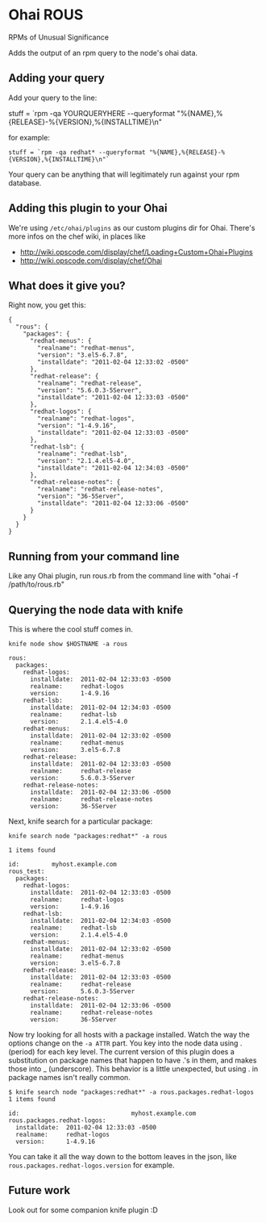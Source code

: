 # Ohai ROUS

RPMs of Unusual Significance

Adds the output of an rpm query to the node's ohai data.

## Adding your query

Add your query to the line:

stuff = `rpm -qa YOURQUERYHERE --queryformat "%{NAME},%{RELEASE}-%{VERSION},%{INSTALLTIME}\n"

for example:
```
stuff = `rpm -qa redhat* --queryformat "%{NAME},%{RELEASE}-%{VERSION},%{INSTALLTIME}\n"`
```

Your query can be anything that will legitimately run against your rpm database. 

## Adding this plugin to your Ohai

We're using `/etc/ohai/plugins` as our custom plugins dir for Ohai.  There's more infos on the chef wiki, in places like

- http://wiki.opscode.com/display/chef/Loading+Custom+Ohai+Plugins
- http://wiki.opscode.com/display/chef/Ohai

## What does it give you?

Right now, you get this:

```
{
  "rous": {
    "packages": {
      "redhat-menus": {
        "realname": "redhat-menus",
        "version": "3.el5-6.7.8",
        "installdate": "2011-02-04 12:33:02 -0500"
      },
      "redhat-release": {
        "realname": "redhat-release",
        "version": "5.6.0.3-5Server",
        "installdate": "2011-02-04 12:33:03 -0500"
      },
      "redhat-logos": {
        "realname": "redhat-logos",
        "version": "1-4.9.16",
        "installdate": "2011-02-04 12:33:03 -0500"
      },
      "redhat-lsb": {
        "realname": "redhat-lsb",
        "version": "2.1.4.el5-4.0",
        "installdate": "2011-02-04 12:34:03 -0500"
      },
      "redhat-release-notes": {
        "realname": "redhat-release-notes",
        "version": "36-5Server",
        "installdate": "2011-02-04 12:33:06 -0500"
      }
    }
  }
}

```


## Running from your command line

Like any Ohai plugin, run rous.rb from the command line with "ohai -f /path/to/rous.rb"

## Querying the node data with knife

This is where the cool stuff comes in.

`knife node show $HOSTNAME -a rous`

```
rous: 
  packages: 
    redhat-logos:         
      installdate:  2011-02-04 12:33:03 -0500
      realname:     redhat-logos
      version:      1-4.9.16
    redhat-lsb:           
      installdate:  2011-02-04 12:34:03 -0500
      realname:     redhat-lsb
      version:      2.1.4.el5-4.0
    redhat-menus:         
      installdate:  2011-02-04 12:33:02 -0500
      realname:     redhat-menus
      version:      3.el5-6.7.8
    redhat-release:       
      installdate:  2011-02-04 12:33:03 -0500
      realname:     redhat-release
      version:      5.6.0.3-5Server
    redhat-release-notes: 
      installdate:  2011-02-04 12:33:06 -0500
      realname:     redhat-release-notes
      version:      36-5Server
```

Next, knife search for a particular package:

`knife search node "packages:redhat*" -a rous`

```
1 items found

id:         myhost.example.com
rous_test: 
  packages: 
    redhat-logos:         
      installdate:  2011-02-04 12:33:03 -0500
      realname:     redhat-logos
      version:      1-4.9.16
    redhat-lsb:           
      installdate:  2011-02-04 12:34:03 -0500
      realname:     redhat-lsb
      version:      2.1.4.el5-4.0
    redhat-menus:         
      installdate:  2011-02-04 12:33:02 -0500
      realname:     redhat-menus
      version:      3.el5-6.7.8
    redhat-release:       
      installdate:  2011-02-04 12:33:03 -0500
      realname:     redhat-release
      version:      5.6.0.3-5Server
    redhat-release-notes: 
      installdate:  2011-02-04 12:33:06 -0500
      realname:     redhat-release-notes
      version:      36-5Server

```

Now try looking for all hosts with a package installed.  Watch the way the options change on the `-a ATTR` part. You key into the node data using . (period) for each key level.  The current version of this plugin does a substitution on package names that happen to have .'s in them, and makes those into _ (underscore). This behavior is a little unexpected, but using . in package names isn't really common.

```
$ knife search node "packages:redhat*" -a rous.packages.redhat-logos
1 items found

id:                               myhost.example.com
rous.packages.redhat-logos: 
  installdate:  2011-02-04 12:33:03 -0500
  realname:     redhat-logos
  version:      1-4.9.16
```

You can take it all the way down to the bottom leaves in the json, like `rous.packages.redhat-logos.version` for example.

## Future work

Look out for some companion knife plugin :D
